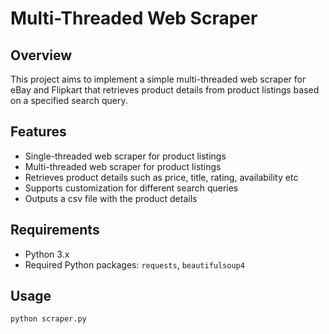 # Multi-Threaded Web Scraper

## Overview

This project aims to implement a simple multi-threaded web scraper for eBay and Flipkart that retrieves product details from product listings based on a specified search query.

## Features

- Single-threaded web scraper for product listings
- Multi-threaded web scraper for product listings
- Retrieves product details such as price, title, rating, availability etc
- Supports customization for different search queries
- Outputs a csv file with the product details

## Requirements

- Python 3.x
- Required Python packages: `requests`, `beautifulsoup4`

## Usage
```bash
python scraper.py
```
